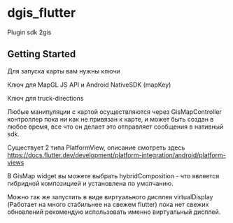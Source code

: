 # dgis_flutter

Plugin sdk 2gis

## Getting Started

Для запуска карты вам нужны ключи

Ключ для MapGL JS API и Android NativeSDK (mapKey)

Ключ для truck-directions

Любые манипуляции с картой осуществляются через GisMapController
контроллер пока ни как не привязан к карте, и может быть создан
в любое время, все что он делает это отправляет сообщения в нативный sdk.

Существует 2 типа PlatformView, описание смотреть здесь https://docs.flutter.dev/development/platform-integration/android/platform-views

В GisMap widget вы можете выбрать hybridComposition - что является гибридной композицией
и установлена по умолчанию.

Можно так же запустить в виде виртуального дисплея virtualDisplay
(Работает на много стабильнее на свежем flutter)
пока нет свежих обновлений рекомендую использовать
именно виртуальный дисплей.


